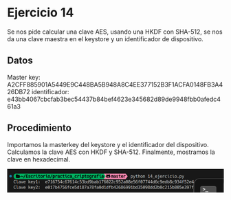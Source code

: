 # Ejercicio 14

Se nos pide calcular una clave AES, usando una HKDF con SHA-512, se nos da una clave maestra en el keystore y un identificador de dispositivo.

## Datos

Master key: A2CFF885901A5449E9C448BA5B948A8C4EE377152B3F1ACFA0148FB3A426DB72
identificador: e43bb4067cbcfab3bec54437b84bef4623e345682d89de9948fbb0afedc461a3

## Procedimiento

Importamos la masterkey del keystore y el identificador del dispositivo. Calculamos la clave AES con HKDF y SHA-512. Finalmente, mostramos la clave en hexadecimal.

![Ejercicio 14](./imgs/14.png)
